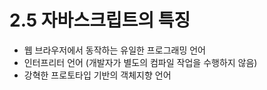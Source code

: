 # 2.5 자바스크립트의 특징

* 웹 브라우저에서 동작하는 유일한 프로그래밍 언어
* 인터프리터 언어 (개발자가 별도의 컴파일 작업을 수행하지 않음)
* 강혁한 프로토타입 기반의 객체지향 언어
